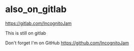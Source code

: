 # also_on_gitlab
https://gitlab.com/IncognitoJam

This is still on gitlab

Don't forget I'm on GitHub https://github.com/IncognitoJam
